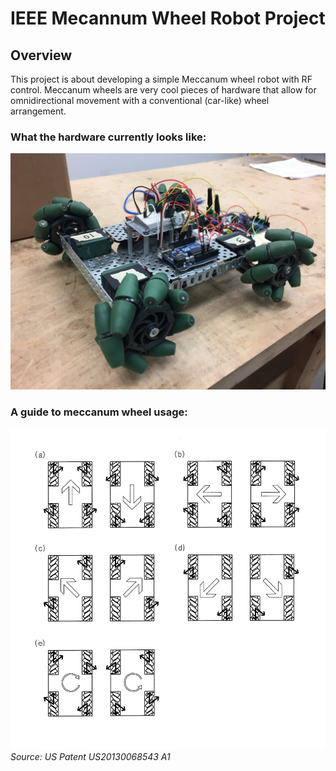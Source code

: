 # IEEE Mecannum Wheel Robot Project
## Overview
This project is about developing a simple Meccanum wheel robot with RF control. Meccanum wheels are very cool pieces of hardware that allow for omnidirectional movement with a conventional (car-like) wheel arrangement.

### What the hardware currently looks like:
![Current Status](images/current.jpg)

### A guide to meccanum wheel usage:
![Meccanum Wheel Guide](images/guide.png)
*Source: US Patent US20130068543 A1*